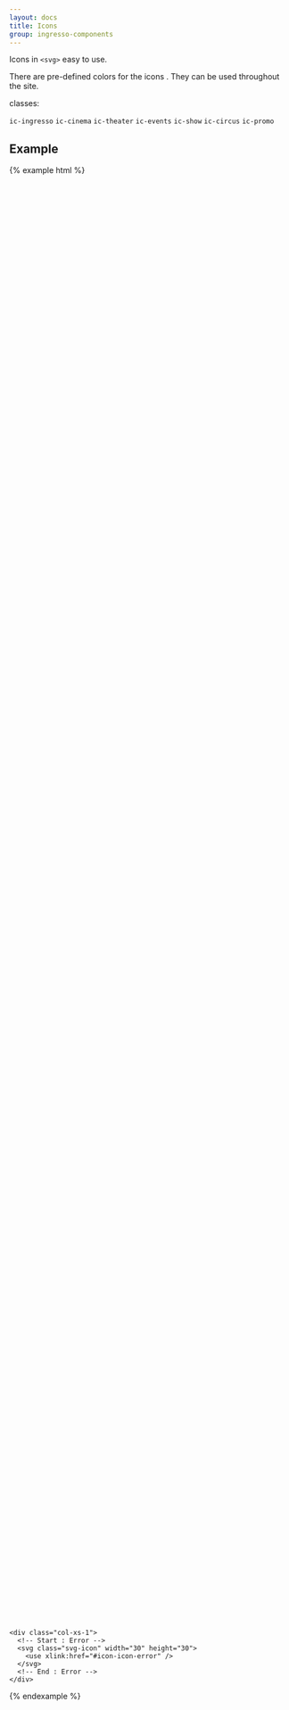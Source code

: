 ```yaml
---
layout: docs
title: Icons
group: ingresso-components
---
```


Icons in `<svg>` easy to use.

There are pre-defined colors for the icons . They can be used throughout the site.

classes:

`ic-ingresso`
`ic-cinema`
`ic-theater`
`ic-events`
`ic-show`
`ic-circus`
`ic-promo`

## Example

{% example html %}

<div class="container">
  <div class="row">
    <div class="col-xs-1">
      <!-- Start : Arrow right -->
      <svg class="svg-icon ic-ingresso" width="30" height="30">
        <use xlink:href="#icon-arrow2" />
      </svg>
      <!-- End : Arrow right -->
    </div>
    <div class="col-xs-1">
     <!-- Start : Arrow Up -->
     <svg class="svg-icon ic-cinema" width="30" height="30">
        <use xlink:href="#icon-arrow2-1" />
      </svg>
    <!-- End : Arrow Up -->
    </div>
    <div class="col-xs-1">
      <!-- Start : Arrow Left -->
      <svg class="svg-icon ic-theater" width="30" height="30">
        <use xlink:href="#icon-arrow2-2" />
      </svg>
      <!-- End : Arrow Left -->
    </div>
    <div class="col-xs-1">
      <!-- Start : Arrow Down -->
      <svg class="svg-icon ic-events" width="30" height="30">
        <use xlink:href="#icon-arrow2-3" />
      </svg>
      <!-- End : Arrow Down -->
    </div>
    <div class="col-xs-1">
       <!-- Start : Barcode -->
      <svg class="svg-icon ic-show" width="30" height="30">
        <use xlink:href="#icon-barcode" />
      </svg>
      <!-- End : Barcode -->
    </div>
    <div class="col-xs-1">
      <!-- Start : Box -->
      <svg class="svg-icon ic-circus" width="30" height="30">
        <use xlink:href="#icon-box" />
      </svg>
      <!-- End : Box -->
    </div>
    <div class="col-xs-1">
      <!-- Start : Calendar 1 -->
      <svg class="svg-icon ic-promo" width="30" height="30">
        <use xlink:href="#icon-calendar" />
      </svg>
      <!-- End : Calendar 1 -->
    </div>
    <div class="col-xs-1">
      <!-- Start : Calendar 2 -->
      <svg class="svg-icon" width="30" height="30">
        <use xlink:href="#icon-calendar2" />
      </svg>
      <!-- End : Calendar 2 -->
    </div>
    <div class="col-xs-1">
      <!-- Start : Card -->
      <svg class="svg-icon" width="30" height="30">
        <use xlink:href="#icon-card" />
      </svg>
      <!-- End : Card -->
    </div>
    <div class="col-xs-1">
      <!-- Start : Carousel -->
      <svg class="svg-icon" width="30" height="30">
        <use xlink:href="#icon-carousel" />
      </svg>
      <!-- End : Carousel -->
    </div>
    <div class="col-xs-1">
      <!-- Start : Chaise Longue -->
      <svg class="svg-icon" width="30" height="30">
        <use xlink:href="#icon-chaise-long" />
      </svg>
      <!-- End : Chaise Longue -->
    </div>
    <div class="col-xs-1">
      <!-- Start : Check 1 -->
      <svg class="svg-icon" width="30" height="30">
        <use xlink:href="#icon-check" />
      </svg>
      <!-- End : Check 1 -->
    </div>
  </div>
  <div class="row">
    <div class="col-xs-1">
      <!-- Start : Check 2 -->
      <svg class="svg-icon" width="30" height="30">
        <use xlink:href="#icon-check-2" />
      </svg>
      <!-- End : Check 2 -->
    </div>
    <div class="col-xs-1">
      <!-- Start : Circus -->
      <svg class="svg-icon" width="30" height="30">
        <use xlink:href="#icon-circus" />
      </svg>
      <!-- End : Circus -->
    </div>
    <div class="col-xs-1">
      <!-- Start : Clock -->
      <svg class="svg-icon" width="30" height="30">
        <use xlink:href="#icon-clock" />
      </svg>
      <!-- End : Clock -->
    </div>
    <div class="col-xs-1">
      <!-- Start : Close -->
      <svg class="svg-icon" width="30" height="30">
        <use xlink:href="#icon-close" />
      </svg>
      <!-- End : Close -->
    </div>
    <div class="col-xs-1">
      <!-- Start : Companion -->
      <svg class="svg-icon" width="30" height="30">
        <use xlink:href="#icon-companion" />
      </svg>
      <!-- End : Companion -->
    </div>
    <div class="col-xs-1">
      <!-- Start : Concert -->
      <svg class="svg-icon" width="30" height="30">
        <use xlink:href="#icon-concert" />
      </svg>
      <!-- End : Concert -->
    </div>
    <div class="col-xs-1">
      <!-- Start : Dbox -->
      <svg class="svg-icon" width="30" height="30">
        <use xlink:href="#icon-dbox" />
      </svg>
      <!-- End : Dbox -->
    </div>
    <div class="col-xs-1">
      <!-- Start : Double Arrow Left -->
      <svg class="svg-icon" width="30" height="30">
        <use xlink:href="#icon-double-arrow-1" />
      </svg>
      <!-- End : Double Arrow Left -->
    </div>
    <div class="col-xs-1">
      <!-- Start : Double Arrow Right -->
      <svg class="svg-icon" width="30" height="30">
        <use xlink:href="#icon-double-arrow-2" />
      </svg>
      <!-- End : Double Arrow Right -->
    </div>
    <div class="col-xs-1">
      <!-- Start : Facebook -->
      <svg class="svg-icon" width="30" height="30">
        <use xlink:href="#icon-facebook" />
      </svg>
      <!-- End : Facebook -->
    </div>
    <div class="col-xs-1">
      <!-- Start : Faq 1 -->
      <svg class="svg-icon" width="30" height="30">
        <use xlink:href="#icon-faq" />
      </svg>
      <!-- End : Faq 1 -->
    </div>
    <div class="col-xs-1">
      <!-- Start : Faq 2 -->
      <svg class="svg-icon" width="30" height="30">
        <use xlink:href="#icon-faq2" />
      </svg>
      <!-- End : Faq 2 -->
    </div>
  </div>
  <div class="row">
    <div class="col-xs-1">
      <!-- Start : Favoriete Place 1 -->
      <svg class="svg-icon" width="30" height="30">
        <use xlink:href="#icon-favoriteplace" />
      </svg>
      <!-- End : Favoriete Place 1 -->
    </div>
    <div class="col-xs-1">
      <!-- Start : Favoriete Place 2 -->
      <svg class="svg-icon" width="30" height="30">
        <use xlink:href="#icon-favoriteplace-2" />
      </svg>
      <!-- End : Favoriete Place 2 -->
    </div>
    <div class="col-xs-1">
      <!-- Start : Filter -->
      <svg class="svg-icon" width="30" height="30">
        <use xlink:href="#icon-filter" />
      </svg>
      <!-- End : Filter -->
    </div>
    <div class="col-xs-1">
      <!-- Start : Form -->
      <svg class="svg-icon" width="30" height="30">
        <use xlink:href="#icon-form" />
      </svg>
      <!-- End : Form -->
    </div>
    <div class="col-xs-1">
      <!-- Start : Gift -->
      <svg class="svg-icon" width="30" height="30">
        <use xlink:href="#icon-gift" />
      </svg>
      <!-- End : Gift -->
    </div>
    <div class="col-xs-1">
      <!-- Start : Alert -->
      <svg class="svg-icon" width="30" height="30">
        <use xlink:href="#icon-icon-alert" />
      </svg>
      <!-- End : Alert -->
    </div>
    <div class="col-xs-1">
      <!-- Start : Menu -->
      <svg class="svg-icon" width="30" height="30">
        <use xlink:href="#icon-icon-menu" />
      </svg>
      <!-- End : Menu -->
    </div>
    <div class="col-xs-1">
      <!-- Start : Phone -->
      <svg class="svg-icon" width="30" height="30">
        <use xlink:href="#icon-icon-phone" />
      </svg>
      <!-- End : Phone -->
    </div>
    <div class="col-xs-1">
      <!-- Start : Sector -->
      <svg class="svg-icon" width="30" height="30">
        <use xlink:href="#icon-icon-sector" />
      </svg>
      <!-- End : Sector -->
    </div>
    <div class="col-xs-1">
      <!-- Start : Truck -->
      <svg class="svg-icon" width="30" height="30">
        <use xlink:href="#icon-icon-truck" />
      </svg>
      <!-- End : Truck -->
    </div>
    <div class="col-xs-1">
      <!-- Start : Kids -->
      <svg class="svg-icon" width="30" height="30">
        <use xlink:href="#icon-kids" />
      </svg>
      <!-- End : Kids -->
    </div>
    <div class="col-xs-1">
      <!-- Start : Label Chaise Longue -->
      <svg class="svg-icon" width="30" height="30">
        <use xlink:href="#icon-label-chaise-long" />
      </svg>
      <!-- End : Label Chaise Longue -->
    </div>
  </div>
  <div class="row">
    <div class="col-xs-1">
      <!-- Start : Label Companion -->
      <svg class="svg-icon" width="30" height="30">
        <use xlink:href="#icon-label-companion" />
      </svg>
      <!-- End : Label Companion -->
    </div>
    <div class="col-xs-1">
      <!-- Start : Label Dbox -->
      <svg class="svg-icon" width="30" height="30">
        <use xlink:href="#icon-label-dbox" />
      </svg>
      <!-- End : Label Dbox -->
    </div>
    <div class="col-xs-1">
      <!-- Start : Label Love -->
      <svg class="svg-icon" width="30" height="30">
        <use xlink:href="#icon-label-love" />
      </svg>
      <!-- End : Label Love -->
    </div>
    <div class="col-xs-1">
      <!-- Start : Label Mobility Reduced -->
      <svg class="svg-icon" width="30" height="30">
        <use xlink:href="#icon-label-mobility-reduced" />
      </svg>
      <!-- End : Label Mobility Reduced -->
    </div>
    <div class="col-xs-1">
      <!-- Start : Label Obese -->
      <svg class="svg-icon" width="30" height="30">
        <use xlink:href="#icon-label-obese" />
      </svg>
      <!-- End : Label Obese -->
    </div>
    <div class="col-xs-1">
      <!-- Start : Labels -->
      <svg class="svg-icon" width="30" height="30">
        <use xlink:href="#icon-labels" />
      </svg>
      <!-- End : Labels -->
    </div>
    <div class="col-xs-1">
      <!-- Start : Label Semi Vip -->
      <svg class="svg-icon" width="30" height="30">
        <use xlink:href="#icon-label-semi-vip" />
      </svg>
      <!-- End : Label Semi Vip -->
    </div>
    <div class="col-xs-1">
      <!-- Start : Label Simple -->
      <svg class="svg-icon" width="30" height="30">
        <use xlink:href="#icon-label-simple" />
      </svg>
      <!-- End : Label Simple -->
    </div>
    <div class="col-xs-1">
      <!-- Start : Label Special Price -->
      <svg class="svg-icon" width="30" height="30">
        <use xlink:href="#icon-label-special-price" />
      </svg>
      <!-- End : Label Special Price -->
    </div>
    <div class="col-xs-1">
      <!-- Start : Label Tall Seat -->
      <svg class="svg-icon" width="30" height="30">
        <use xlink:href="#icon-label-tall-seat" />
      </svg>
      <!-- End : Label Tall Seat -->
    </div>
    <div class="col-xs-1">
      <!-- Start : Label Wheelchair -->
      <svg class="svg-icon" width="30" height="30">
        <use xlink:href="#icon-label-wheelchair" />
      </svg>
      <!-- End : Label Wheelchair -->
    </div>
    <div class="col-xs-1">
      <!-- Start : Less -->
      <svg class="svg-icon" width="30" height="30">
        <use xlink:href="#icon-less" />
      </svg>
      <!-- End : Less -->
    </div>
  </div>
  <div class="row">
    <div class="col-xs-1">
      <!-- Start : Lock -->
      <svg class="svg-icon" width="30" height="30">
        <use xlink:href="#icon-lock-2" />
      </svg>
      <!-- End : Lock -->
    </div>
    <div class="col-xs-1">
      <!-- Start : Love -->
      <svg class="svg-icon" width="30" height="30">
        <use xlink:href="#icon-love" />
      </svg>
      <!-- End : Love -->
    </div>
    <div class="col-xs-1">
      <!-- Start : Mail 1 -->
      <svg class="svg-icon" width="30" height="30">
        <use xlink:href="#icon-mail" />
      </svg>
      <!-- End : Mail 1 -->
    </div>
    <div class="col-xs-1">
      <!-- Start : Mail 2 -->
      <svg class="svg-icon" width="30" height="30">
        <use xlink:href="#icon-mail2" />
      </svg>
      <!-- End : Mail 2 -->
    </div>
    <div class="col-xs-1">
      <!-- Start : Mobile -->
      <svg class="svg-icon" width="30" height="30">
        <use xlink:href="#icon-mobile" />
      </svg>
      <!-- End : Mobile -->
    </div>
    <div class="col-xs-1">
      <!-- Start : Mobility Reduced -->
      <svg class="svg-icon" width="30" height="30">
        <use xlink:href="#icon-mobility-reduced" />
      </svg>
      <!-- End : Mobility Reduced -->
    </div>
    <div class="col-xs-1">
      <!-- Start : Movie -->
      <svg class="svg-icon" width="30" height="30">
        <use xlink:href="#icon-movie" />
      </svg>
      <!-- End : Movie -->
    </div>
    <div class="col-xs-1">
      <!-- Start : Obese -->
      <svg class="svg-icon" width="30" height="30">
        <use xlink:href="#icon-obese" />
      </svg>
      <!-- End : Obese -->
    </div>
    <div class="col-xs-1">
      <!-- Start : Pinch -->
      <svg class="svg-icon" width="30" height="30">
        <use xlink:href="#icon-pinch" />
      </svg>
      <!-- End : Pinch -->
    </div>
    <div class="col-xs-1">
      <!-- Start : Place -->
      <svg class="svg-icon" width="30" height="30">
        <use xlink:href="#icon-place" />
      </svg>
      <!-- End : Place -->
    </div>
    <div class="col-xs-1">
      <!-- Start : Play -->
      <svg class="svg-icon" width="30" height="30">
        <use xlink:href="#icon-play" />
      </svg>
      <!-- End : Play -->
    </div>
    <div class="col-xs-1">
      <!-- Start : Plus -->
      <svg class="svg-icon" width="30" height="30">
        <use xlink:href="#icon-plus" />
      </svg>
      <!-- End : Plus -->
    </div>
  </div>
  <div class="row">
    <div class="col-xs-1">
      <!-- Start : Popcorn -->
      <svg class="svg-icon" width="30" height="30">
        <use xlink:href="#icon-popcorn" />
      </svg>
      <!-- End : Popcorn -->
    </div>
    <div class="col-xs-1">
      <!-- Start : Print -->
      <svg class="svg-icon" width="30" height="30">
        <use xlink:href="#icon-print" />
      </svg>
      <!-- End : Print -->
    </div>
    <div class="col-xs-1">
      <!-- Start : Promo 1 -->
      <svg class="svg-icon" width="30" height="30">
        <use xlink:href="#icon-promo" />
      </svg>
      <!-- End : Promo 1 -->
    </div>
    <div class="col-xs-1">
      <!-- Start : Promo 2 -->
      <svg class="svg-icon" width="30" height="30">
        <use xlink:href="#icon-promo2" />
      </svg>
      <!-- End : Promo 2 -->
    </div>
    <div class="col-xs-1">
      <!-- Start : Refresh -->
      <svg class="svg-icon" width="30" height="30">
        <use xlink:href="#icon-refresh" />
      </svg>
      <!-- End : Refresh -->
    </div>
    <div class="col-xs-1">
      <!-- Start : Search -->
      <svg class="svg-icon" width="30" height="30">
        <use xlink:href="#icon-search" />
      </svg>
      <!-- End : Search -->
    </div>
    <div class="col-xs-1">
      <!-- Start : Seat -->
      <svg class="svg-icon" width="30" height="30">
        <use xlink:href="#icon-seat" />
      </svg>
      <!-- End : Seat -->
    </div>
    <div class="col-xs-1">
      <!-- Start : Semi Vip -->
      <svg class="svg-icon" width="30" height="30">
        <use xlink:href="#icon-semi-vip" />
      </svg>
      <!-- End : Semi Vip -->
    </div>
    <div class="col-xs-1">
      <!-- Start : Show -->
      <svg class="svg-icon" width="30" height="30">
        <use xlink:href="#icon-show" />
      </svg>
      <!-- End : Show -->
    </div>
    <div class="col-xs-1">
      <!-- Start : Sports -->
      <svg class="svg-icon" width="30" height="30">
        <use xlink:href="#icon-sports" />
      </svg>
      <!-- End : Sports -->
    </div>
    <div class="col-xs-1">
      <!-- Start : Star -->
      <svg class="svg-icon" width="30" height="30">
        <use xlink:href="#icon-star" />
      </svg>
      <!-- End : Star -->
    </div>
    <div class="col-xs-1">
      <!-- Start : Full Star -->
      <svg class="svg-icon" width="30" height="30">
        <use xlink:href="#icon-star-full" />
      </svg>
      <!-- End : Full Star -->
    </div>
  </div>
  
  <div class="row">
    <div class="col-xs-1">
      <!-- Start : Tag -->
      <svg class="svg-icon" width="30" height="30">
        <use xlink:href="#icon-tag" />
      </svg>
      <!-- End : Tag -->
    </div>
    <div class="col-xs-1">
      <!-- Start : Tall Seat -->
      <svg class="svg-icon" width="30" height="30">
        <use xlink:href="#icon-tall-seat" />
      </svg>
      <!-- End : Tall Seat -->
    </div>
    <div class="col-xs-1">
      <!-- Start : Ticket -->
      <svg class="svg-icon" width="30" height="30">
        <use xlink:href="#icon-ticket" />
      </svg>
      <!-- End : Ticket -->
    </div>
    <div class="col-xs-1">
      <!-- Start : Full Ticket -->
      <svg class="svg-icon" width="30" height="30">
        <use xlink:href="#icon-ticket-full" />
      </svg>
      <!-- End : Full Ticket -->
    </div>
    <div class="col-xs-1">
      <!-- Start : Timer -->
      <svg class="svg-icon" width="30" height="30">
        <use xlink:href="#icon-timer" />
      </svg>
      <!-- End : Timer -->
    </div>
    <div class="col-xs-1">
      <!-- Start : Tips -->
      <svg class="svg-icon" width="30" height="30">
        <use xlink:href="#icon-tips" />
      </svg>
      <!-- End : Tips -->
    </div>
    <div class="col-xs-1">
      <!-- Start : Total 1 -->
      <svg class="svg-icon" width="30" height="30">
        <use xlink:href="#icon-total" />
      </svg>
      <!-- End : Total 1 -->
    </div>
    <div class="col-xs-1">
      <!-- Start : Total 2 -->
      <svg class="svg-icon" width="30" height="30">
        <use xlink:href="#icon-total-2" />
      </svg>
      <!-- End : Total 2 -->
    </div>
    <div class="col-xs-1">
      <!-- Start : Total 3 -->
      <svg class="svg-icon" width="30" height="30">
        <use xlink:href="#icon-total-3" />
      </svg>
      <!-- End : Total 3 -->
    </div>
    <div class="col-xs-1">
      <!-- Start : User 1 -->
      <svg class="svg-icon" width="30" height="30">
        <use xlink:href="#icon-user" />
      </svg>
      <!-- End : User 1 -->
    </div>
    <div class="col-xs-1">
      <!-- Start : User 2 -->
      <svg class="svg-icon" width="30" height="30">
        <use xlink:href="#icon-user2" />
      </svg>
      <!-- End : User 2 -->
    </div>
    <div class="col-xs-1">
      <!-- Start : Wheelchair -->
      <svg class="svg-icon" width="30" height="30">
        <use xlink:href="#icon-wheelchair" />
      </svg>
      <!-- End : Wheelchair -->
    </div>
  </div>
  <div class="row">
    <div class="col-xs-1">
      <!-- Start : Zoom In -->
      <svg class="svg-icon" width="30" height="30">
        <use xlink:href="#icon-zoomin" />
      </svg>
      <!-- End : Zoom In -->
    </div>
    <div class="col-xs-1">
      <!-- Start : Zoom Out -->
      <svg class="svg-icon" width="30" height="30">
        <use xlink:href="#icon-zoomout" />
      </svg>
      <!-- End : Zoom Out -->
    </div>

    <div class="col-xs-1">
      <!-- Start : Error -->
      <svg class="svg-icon" width="30" height="30">
        <use xlink:href="#icon-icon-error" />
      </svg>
      <!-- End : Error -->
    </div>
  </div>
  
</div>

{% endexample %}
